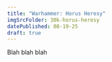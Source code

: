 ```yaml
---
title: "Warhammer: Horus Heresy"
imgSrcFolder: 30k-horus-heresy
datePublished: 08-19-25
draft: true
---
```


Blah blah blah

